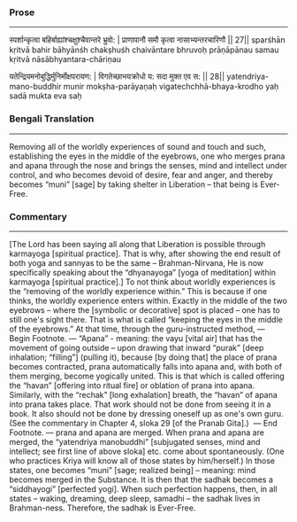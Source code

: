 ### Prose 
 --- 
स्पर्शान्कृत्वा बहिर्बाह्यांश्चक्षुश्चैवान्तरे भ्रुवो: |
प्राणापानौ समौ कृत्वा नासाभ्यन्तरचारिणौ || 27||
sparśhān kṛitvā bahir bāhyānśh chakṣhuśh chaivāntare bhruvoḥ
prāṇāpānau samau kṛitvā nāsābhyantara-chāriṇau

यतेन्द्रियमनोबुद्धिर्मुनिर्मोक्षपरायण: |
विगतेच्छाभयक्रोधो य: सदा मुक्त एव स: || 28||
yatendriya-mano-buddhir munir mokṣha-parāyaṇaḥ
vigatechchhā-bhaya-krodho yaḥ sadā mukta eva saḥ

### Bengali Translation 
 --- 
Removing all of the worldly experiences of sound and touch and such, establishing the eyes in the middle of the eyebrows, one who merges prana and apana through the nose and brings the senses, mind and intellect under control, and who becomes devoid of desire, fear and anger, and thereby becomes “muni” [sage] by taking shelter in Liberation – that being is Ever-Free.

### Commentary 
 --- 
[The Lord has been saying all along that Liberation is possible through karmayoga [spiritual practice]. That is why, after showing the end result of both yoga and sannyas to be the same – Brahman-Nirvana, He is now specifically speaking about the “dhyanayoga” [yoga of meditation] within karmayoga [spiritual practice].] To not think about worldly experiences is the “removing of the worldly experience within.” This is because if one thinks, the worldly experience enters within. Exactly in the middle of the two eyebrows – where the [symbolic or decorative] spot is placed – one has to still one's sight there. That is what is called “keeping the eyes in the middle of the eyebrows.” At that time, through the guru-instructed method, — Begin Footnote. — “Apana” - meaning: the vayu [vital air] that has the movement of going outside – upon drawing that inward “purak” [deep inhalation; “filling”] (pulling it), because [by doing that] the place of prana becomes contracted, prana automatically falls into apana and, with both of them merging, become yogically united. This is that which is called offering the “havan” [offering into ritual fire] or oblation of prana into apana. Similarly, with the “rechak” [long exhalation] breath, the “havan” of apana into prana takes place. That work should not be done from seeing it in a book. It also should not be done by dressing oneself up as one's own guru. (See the commentary in Chapter 4, sloka 29 [of the Pranab Gita].)  — End Footnote. — prana and apana are merged. When prana and apana are merged, the “yatendriya manobuddhi” [subjugated senses, mind and intellect; see first line of above sloka] etc. come about spontaneously. (One who practices Kriya will know all of those states by him/herself.) In those states, one becomes “muni” [sage; realized being] – meaning: mind becomes merged in the Substance. It is then that the sadhak becomes a “siddhayogi” [perfected yogi]. When such perfection happens, then, in all states – waking, dreaming, deep sleep, samadhi – the sadhak lives in Brahman-ness. Therefore, the sadhak is Ever-Free.